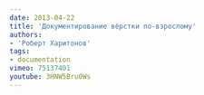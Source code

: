 ```yaml
---
date: 2013-04-22
title: 'Документирование вёрстки по-взрослому'
authors:
- 'Роберт Харитонов'
tags:
- documentation
vimeo: 75137401
youtube: 3HNW5Bru0Ws
---
```

